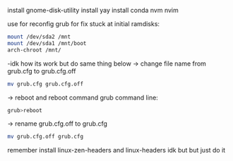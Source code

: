 install gnome-disk-utility
install yay 
install conda nvm nvim 

use for reconfig grub for fix stuck at initial ramdisks:

```bash
mount /dev/sda2 /mnt
mount /dev/sda1 /mnt/boot
arch-chroot /mnt/

```

-idk how its work but do same thing below
-> change file name from grub.cfg to grub.cfg.off

```bash
mv grub.cfg grub.cfg.off
```
-> reboot and reboot command grub command line:
```bash
grub>reboot
```

-> rename grub.cfg.off to grub.cfg
```bash
mv grub.cfg.off grub.cfg
```
remember install linux-zen-headers and linux-headers idk but but just do it 
